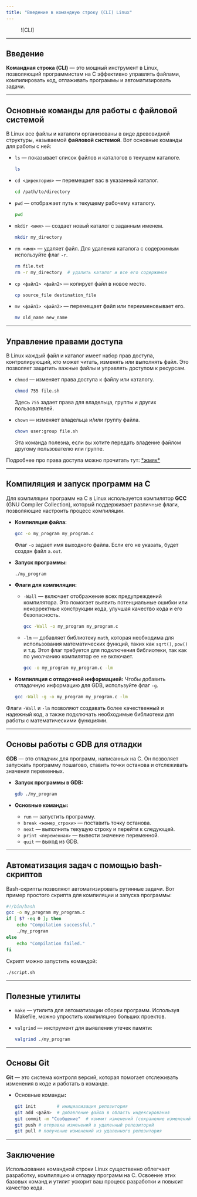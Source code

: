 ```yaml
---
title: "Введение в командную строку (CLI) Linux"
---
```


<figure markdown="span">
  ![CLI]
</figure>

***

## Введение

**Командная строка (CLI)** — это мощный инструмент в Linux, позволяющий программистам на C эффективно управлять файлами, компилировать код, отлаживать программы и автоматизировать задачи.

***

## Основные команды для работы с файловой системой

В Linux все файлы и каталоги организованы в виде древовидной структуры, называемой **файловой системой**. Вот основные команды для работы с ней:

*   `ls` — показывает список файлов и каталогов в текущем каталоге.

    ```bash
    ls
    ```
*   `cd <директория>` — перемещает вас в указанный каталог.

    ```bash
    cd /path/to/directory
    ```
*   `pwd` — отображает путь к текущему рабочему каталогу.

    ```bash
    pwd
    ```
*   `mkdir <имя>` — создает новый каталог с заданным именем.

    ```bash
    mkdir my_directory
    ```
*   `rm <имя>` — удаляет файл. Для удаления каталога с содержимым используйте флаг `-r`.

    ```bash
    rm file.txt
    rm -r my_directory  # удалить каталог и все его содержимое
    ```
*   `cp <файл1> <файл2>` — копирует файл в новое место.

    ```bash
    cp source_file destination_file
    ```
*   `mv <файл1> <файл2>` — перемещает файл или переименовывает его.

    ```bash
    mv old_name new_name
    ```

***

## Управление правами доступа

В Linux каждый файл и каталог имеет набор прав доступа, контролирующий, кто может читать, изменять или выполнять файл. Это позволяет защитить важные файлы и управлять доступом к ресурсам.

*   `chmod` — изменяет права доступа к файлу или каталогу.

    ```bash
    chmod 755 file.sh
    ```

    Здесь `755` задает права для владельца, группы и других пользователей.
*   `chown` — изменяет владельца и/или группу файла.

    ```bash
    chown user:group file.sh
    ```

    Эта команда полезна, если вы хотите передать владение файлом другому пользователю или группе.

Подробнее про права доступа можно прочитать тут: [\*жмяк\*](prava-dostupa-v-linux-i-komanda-chmod.md)

***

## Компиляция и запуск программ на C

Для компиляции программ на C в Linux используется компилятор **GCC** (GNU Compiler Collection), который поддерживает различные флаги, позволяющие настроить процесс компиляции.

*   **Компиляция файла:**

    ```bash
    gcc -o my_program my_program.c
    ```

    Флаг `-o` задает имя выходного файла. Если его не указать, будет создан файл `a.out`.
*   **Запуск программы:**

    ```bash
    ./my_program
    ```
* **Флаги для компиляции:**
  *   `-Wall` — включает отображение всех предупреждений компилятора. Это помогает выявить потенциальные ошибки или некорректные конструкции кода, улучшая качество кода и его безопасность.

      ```bash
      gcc -Wall -o my_program my_program.c
      ```
  *   `-lm` — добавляет библиотеку `math`, которая необходима для использования математических функций, таких как `sqrt()`, `pow()` и т.д. Этот флаг требуется для подключения библиотеки, так как по умолчанию компилятор ее не включает.

      ```bash
      gcc -o my_program my_program.c -lm
      ```
*   **Компиляция с отладочной информацией:** Чтобы добавить отладочную информацию для GDB, используйте флаг `-g`.

    ```bash
    gcc -Wall -g -o my_program my_program.c -lm
    ```

Флаги `-Wall` и `-lm` позволяют создавать более качественный и надежный код, а также подключать необходимые библиотеки для работы с математическими функциями.

***

## Основы работы с GDB для отладки

**GDB** — это отладчик для программ, написанных на C. Он позволяет запускать программу пошагово, ставить точки останова и отслеживать значения переменных.

*   **Запуск программы в GDB:**

    ```bash
    gdb ./my_program
    ```
* **Основные команды:**
  * `run` — запустить программу.
  * `break <номер_строки>` — поставить точку останова.
  * `next` — выполнить текущую строку и перейти к следующей.
  * `print <переменная>` — вывести значение переменной.
  * `quit` — выход из GDB.

***

## Автоматизация задач с помощью bash-скриптов

Bash-скрипты позволяют автоматизировать рутинные задачи. Вот пример простого скрипта для компиляции и запуска программы:

```bash
#!/bin/bash
gcc -o my_program my_program.c
if [ $? -eq 0 ]; then
    echo "Compilation successful."
    ./my_program
else
    echo "Compilation failed."
fi
```

Скрипт можно запустить командой:

```bash
./script.sh
```

***

## Полезные утилиты

* `make` — утилита для автоматизации сборки программ. Используя Makefile, можно упростить компиляцию больших проектов.
*   `valgrind` — инструмент для выявления утечек памяти:

    ```bash
    valgrind ./my_program
    ```

***

## Основы Git

**Git** — это система контроля версий, которая помогает отслеживать изменения в коде и работать в команде.

*   Основные команд&#x44B;**:**

    ```bash
    git init        # инициализация репозитория
    git add <файл>  # добавление файла в область индексирования
    git commit -m "Сообщение"  # коммит изменений (сохранение изменений с сообщением)
    git push # отправка изменений в удаленный репозиторий
    git pull # получение изменений из удаленного репозитория
    ```

***

## Заключение

Использование командной строки Linux существенно облегчает разработку, компиляцию и отладку программ на C. Освоение этих базовых команд и утилит ускорит ваш процесс разработки и повысит качество кода.

[CLI]: ../assets/images/Screenshot_20241027_152816.png
